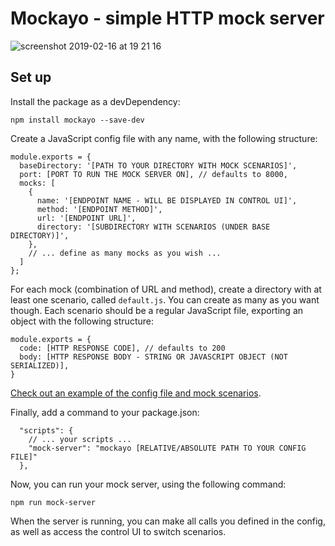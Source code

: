 # Mockayo - simple HTTP mock server

![screenshot 2019-02-16 at 19 21 16](https://user-images.githubusercontent.com/6684554/52903598-2275d280-3220-11e9-890c-31ce87103646.png)

## Set up

Install the package as a devDependency:

```
npm install mockayo --save-dev
```

Create a JavaScript config file with any name, with the following structure:

```
module.exports = {
  baseDirectory: '[PATH TO YOUR DIRECTORY WITH MOCK SCENARIOS]',
  port: [PORT TO RUN THE MOCK SERVER ON], // defaults to 8000,
  mocks: [
    {
      name: '[ENDPOINT NAME - WILL BE DISPLAYED IN CONTROL UI]',
      method: '[ENDPOINT METHOD]',
      url: '[ENDPOINT URL]',
      directory: '[SUBDIRECTORY WITH SCENARIOS (UNDER BASE DIRECTORY)]',
    },
    // ... define as many mocks as you wish ...
  ]
};
```

For each mock (combination of URL and method), create a directory with at least one scenario, called `default.js`. You can create as many as you want though.
Each scenario should be a regular JavaScript file, exporting an object with the following structure:

```
module.exports = {
  code: [HTTP RESPONSE CODE], // defaults to 200
  body: [HTTP RESPONSE BODY - STRING OR JAVASCRIPT OBJECT (NOT SERIALIZED)],
}
```

[Check out an example of the config file and mock scenarios](https://github.com/marcin-mazurek/mockayo/tree/master/test/testFiles).

Finally, add a command to your package.json:

```
  "scripts": {
    // ... your scripts ...
    "mock-server": "mockayo [RELATIVE/ABSOLUTE PATH TO YOUR CONFIG FILE]"
  },
```

Now, you can run your mock server, using the following command:

```
npm run mock-server
```

When the server is running, you can make all calls you defined in the config, as well as access the control UI to switch scenarios.
